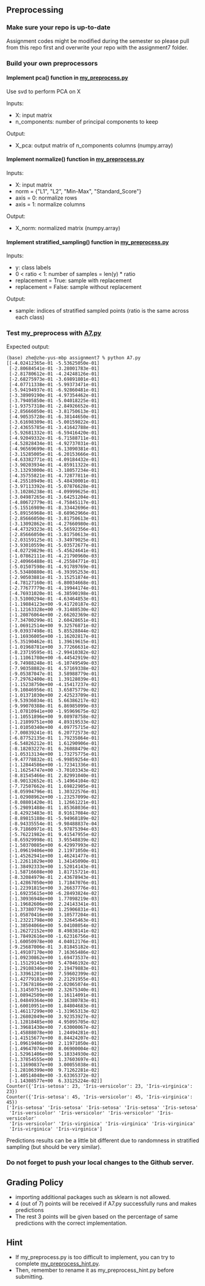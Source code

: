 ## Preprocessing

### Make sure your repo is up-to-date

Assignment codes might be modified during the semester so please pull from this repo first and overwrite your repo with the assignment7 folder. 

### Build your own preprocessors

#### Implement pca() function in [my_preprocess.py](https://github.com/hil-se/fds/blob/master/assignments/assignment7/my_preprocess.py)
Use svd to perform PCA on X

Inputs:
- X: input matrix
- n_components: number of principal components to keep

Output:
- X_pca: output matrix of n_components columns (numpy.array)

#### Implement normalize() function in [my_preprocess.py](https://github.com/hil-se/fds/blob/master/assignments/assignment7/my_preprocess.py)
Inputs:
 - X: input matrix
 - norm = {"L1", "L2", "Min-Max", "Standard_Score"}
 - axis = 0: normalize rows
 - axis = 1: normalize columns
 
Output:
 - X_norm: normalized matrix (numpy.array)

#### Implement stratified_sampling() function in [my_preprocess.py](https://github.com/hil-se/fds/blob/master/assignments/assignment7/my_preprocess.py)
Inputs:
 - y: class labels
 - 0 < ratio < 1: number of samples = len(y) * ratio
 - replacement = True: sample with replacement
 - replacement = False: sample without replacement
 
Output:
 - sample: indices of stratified sampled points
         (ratio is the same across each class)

### Test my_preprocess with [A7.py](https://github.com/hil-se/fds/blob/master/assignments/assignment7/A7.py)
Expected output:
```
(base) zhe@zhe-yus-mbp assignment7 % python A7.py 
[[-4.02412365e-01 -5.53625050e-01]
 [-2.80684541e-01 -3.28001783e-01]
 [-2.81780612e-01 -4.24248126e-01]
 [-2.68275973e-01 -3.69891801e-01]
 [-4.07711338e-01 -5.99373471e-01]
 [-5.94194937e-01 -6.92860481e-01]
 [-3.38909190e-01 -4.97354462e-01]
 [-3.79405850e-01 -5.04018225e-01]
 [-1.93757318e-01 -2.84926652e-01]
 [-2.85666050e-01 -3.81750613e-01]
 [-4.90535728e-01 -6.38144650e-01]
 [-3.61698309e-01 -5.00159822e-01]
 [-2.43655785e-01 -3.41642788e-01]
 [-5.92681332e-01 -6.59416420e-01]
 [-4.92049332e-01 -6.71588711e-01]
 [-4.52828434e-01 -4.92737031e-01]
 [-4.96569699e-01 -6.13090381e-01]
 [-3.15285005e-01 -6.20153666e-01]
 [-4.63382771e-01 -4.09184432e-01]
 [-3.90203934e-01 -4.85911322e-01]
 [-3.13293000e-01 -3.18057234e-01]
 [-4.35755821e-01 -4.72877811e-01]
 [-4.25518949e-01 -5.48430001e-01]
 [-3.97113392e-01 -5.07876628e-01]
 [-3.10286238e-01 -4.09999625e-01]
 [-3.04987265e-01 -3.64251204e-01]
 [-4.80672779e-01 -4.75845117e-01]
 [-5.15516989e-01 -8.33442696e-01]
 [-5.89156968e-01 -8.68962966e-01]
 [-2.85666050e-01 -3.81750613e-01]
 [-3.13092862e-01 -4.27660980e-01]
 [-4.47329323e-01 -5.56592356e-01]
 [-2.85666050e-01 -3.81750613e-01]
 [-2.03159125e-01 -3.34979025e-01]
 [-3.93010559e-01 -5.03572677e-01]
 [-4.02729829e-01 -5.45624641e-01]
 [-1.07862111e-01 -4.21790960e-03]
 [-2.40966488e-01 -4.25584771e-01]
 [-5.01507598e-01 -4.91789769e-01]
 [-5.53480880e-01 -6.39395253e-01]
 [-2.90503881e-01 -3.15251874e-01]
 [-4.78127160e-01 -6.80034668e-01]
 [-2.77677779e-01 -4.19944174e-01]
 [-4.76931020e-01 -6.38590198e-01]
 [-3.51000294e-01 -4.63464853e-01]
 [-1.19884123e+00 -9.41720187e-02]
 [-1.12163328e+00 -9.31488530e-02]
 [-1.20876064e+00 -2.66202369e-02]
 [-7.34700299e-01  2.60428651e-01]
 [-1.06912514e+00  9.32576871e-02]
 [-9.03937498e-01  5.85528844e-02]
 [-1.16936005e+00 -1.16202817e-01]
 [-5.35190462e-01  1.39619615e-01]
 [-1.01968781e+00  3.77266631e-02]
 [-8.23719595e-01 -2.99410382e-02]
 [-1.11061780e+00 -6.44542919e-02]
 [-9.74988248e-01 -6.10749549e-03]
 [-7.90358882e-01  4.57169338e-02]
 [-9.05387047e-01  3.58988779e-01]
 [-7.29762400e-01  1.39128039e-01]
 [-1.15238750e+00 -4.15417237e-02]
 [-9.10846956e-01  3.65875779e-02]
 [-1.01371030e+00  2.42523709e-01]
 [-9.53936034e-01  5.66386217e-02]
 [-9.99070388e-01  6.86985099e-03]
 [-1.07810941e+00 -1.95969675e-02]
 [-1.10551896e+00  9.08978758e-02]
 [-1.21899751e+00  4.89319533e-02]
 [-1.01050340e+00  4.09775715e-02]
 [-7.00839241e-01  6.20772573e-02]
 [-6.87752135e-01  1.79235864e-01]
 [-6.54826212e-01  1.61290906e-01]
 [-8.18203227e-01  6.26088479e-02]
 [-1.05313134e+00  1.73275775e-01]
 [-9.47778832e-01 -6.99859254e-03]
 [-1.12844586e+00 -1.72341336e-01]
 [-1.16254747e+00 -3.70103343e-02]
 [-8.81545466e-01  2.82991040e-01]
 [-8.90132652e-01 -5.14964104e-02]
 [-7.72507662e-01  1.69822905e-01]
 [-8.05994796e-01  1.30322576e-01]
 [-1.02908962e+00 -1.23257099e-02]
 [-8.08801420e-01  1.12661221e-01]
 [-5.29891488e-01  1.85368036e-01]
 [-8.42923483e-01  8.91617084e-02]
 [-8.89815188e-01 -5.94968189e-02]
 [-8.94335554e-01 -9.98488837e-04]
 [-9.71860971e-01  5.97875394e-03]
 [-5.76221982e-01  9.41547955e-02]
 [-8.65929998e-01  3.95548839e-02]
 [-1.50370085e+00  6.42997993e-02]
 [-1.09619406e+00  2.11971050e-01]
 [-1.45262941e+00  1.46241477e-01]
 [-1.22611029e+00  1.34145090e-01]
 [-1.38492333e+00  1.52014143e-01]
 [-1.58716608e+00  1.81715721e-01]
 [-8.32084979e-01  2.43678943e-01]
 [-1.42867050e+00  1.71847076e-01]
 [-1.22391815e+00  3.26637776e-01]
 [-1.69235615e+00 -6.28493824e-02]
 [-1.30936948e+00  1.77098219e-03]
 [-1.19682606e+00  2.24143341e-01]
 [-1.37380779e+00  1.25906831e-01]
 [-1.05870416e+00  3.10577204e-01]
 [-1.23221798e+00  2.32645463e-01]
 [-1.38504066e+00  5.04108054e-02]
 [-1.26272152e+00  8.49838141e-02]
 [-1.78492616e+00 -1.62316756e-01]
 [-1.60050978e+00  4.04012176e-01]
 [-9.25687006e-01  3.81845182e-01]
 [-1.49107170e+00  7.16365486e-02]
 [-1.09230862e+00  1.69473537e-01]
 [-1.15129143e+00  5.47046192e-02]
 [-1.29108346e+00  2.19479883e-01]
 [-1.33961201e+00  7.59602399e-02]
 [-1.42779183e+00  2.21291955e-01]
 [-1.73678186e+00 -2.02065074e-01]
 [-1.31450751e+00  2.32675340e-01]
 [-1.08942509e+00  1.16114091e-01]
 [-1.04849364e+00  2.16380783e-01]
 [-1.60010951e+00  1.84804683e-01]
 [-1.46117299e+00 -1.31965313e-02]
 [-1.26802049e+00  3.92353927e-02]
 [-1.12818485e+00  4.95095705e-02]
 [-1.39681430e+00  7.63000067e-02]
 [-1.45888078e+00  1.24494281e-01]
 [-1.41515677e+00  8.84424207e-02]
 [-1.09619406e+00  2.11971050e-01]
 [-1.49647074e+00  8.06900004e-02]
 [-1.52961406e+00  5.18334930e-02]
 [-1.37854555e+00  1.37603697e-01]
 [-1.11690837e+00  3.00055038e-01]
 [-1.28106399e+00  9.71262281e-02]
 [-1.40514048e+00 -3.63365372e-02]
 [-1.14308577e+00  6.33125224e-02]]
Counter({'Iris-setosa': 23, 'Iris-versicolor': 23, 'Iris-virginica': 23})
Counter({'Iris-setosa': 45, 'Iris-versicolor': 45, 'Iris-virginica': 45})
['Iris-setosa' 'Iris-setosa' 'Iris-setosa' 'Iris-setosa' 'Iris-setosa'
 'Iris-versicolor' 'Iris-versicolor' 'Iris-versicolor' 'Iris-versicolor'
 'Iris-versicolor' 'Iris-virginica' 'Iris-virginica' 'Iris-virginica'
 'Iris-virginica' 'Iris-virginica']

```
Predictions results can be a little bit different due to randomness in stratified sampling (but should be very similar).


### Do not forget to push your local changes to the Github server.

 
 ## Grading Policy
 - importing additional packages such as sklearn is not allowed.
 - 4 (out of 7) points will be received if A7.py successfully runs and makes predictions
 - The rest 3 points will be given based on the percentage of same predictions with the correct implementation.
 
   
## Hint
 - If my_preprocess.py is too difficult to implement, you can try to complete [my_preprocess_hint.py](https://github.com/hil-se/fds/blob/master/assignments/assignment7/my_preprocess_hint.py).
 - Then, remember to rename it as my_preprocess_hint.py before submitting. 
